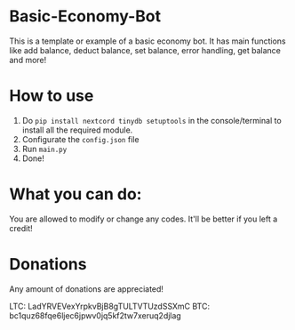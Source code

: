 # Basic-Economy-Bot
This is a template or example of a basic economy bot. It has main functions like add balance, deduct balance, set balance, error handling, get balance and more!

# How to use
1. Do ```pip install nextcord tinydb setuptools``` in the console/terminal to install all the required module.
2. Configurate the ```config.json``` file
3. Run ```main.py```
4. Done!

# What you can do:
You are allowed to modify or change any codes. It'll be better if you left a credit!

# Donations
Any amount of donations are appreciated!

LTC: LadYRVEVexYrpkvBjB8gTULTVTUzdSSXmC
BTC: bc1quz68fqe6ljec6jpwv0jq5kf2tw7xeruq2djlag
